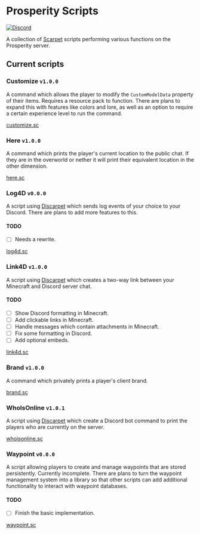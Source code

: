 # Prosperity Scripts

[![Discord](https://img.shields.io/discord/844449121376534558?color=%235865F2&label=discord&logo=discord&logoColor=white)](https://discord.gg/rC38tvFSEU/)

A collection of [Scarpet](https://github.com/gnembon/fabric-carpet/blob/master/docs/scarpet/Documentation.md) scripts performing various functions on the Prosperity server.

## Current scripts

### Customize `v1.0.0`

A command which allows the player to modify the `CustomModelData` property of their items. Requires a resource pack to function. There are plans to expand this with features like colors and lore, as well as an option to require a certain experience level to run the command.

[customize.sc](https://github.com/ProsperityMC/Prosperity-Scripts/blob/main/utilities/customize.sc)

### Here `v1.0.0`

A command which prints the player's current location to the public chat. If they are in the overworld or nether it will print their equivalent location in the other dimension.

[here.sc](https://github.com/ProsperityMC/Prosperity-Scripts/blob/main/utilities/here.sc)

### Log4D `v0.0.0`

A script using [Discarpet](https://github.com/replaceitem/carpet-discarpet) which sends log events of your choice to your Discord. There are plans to add more features to this.

#### TODO

- [ ] Needs a rewrite.

[log4d.sc](https://github.com/ProsperityMC/Prosperity-Scripts/blob/main/admin/log4d.sc)

### Link4D `v1.0.0`

A script using [Discarpet](https://github.com/replaceitem/carpet-discarpet) which creates a two-way link between your Minecraft and Discord server chat.

#### TODO

- [ ] Show Discord formatting in Minecraft.
- [ ] Add clickable links in Minecraft.
- [ ] Handle messages which contain attachments in Minecraft.
- [ ] Fix some formatting in Discord.
- [ ] Add optional embeds.

[link4d.sc](https://github.com/ProsperityMC/Prosperity-Scripts/blob/main/admin/link4d.sc)

### Brand `v1.0.0`

A command which privately prints a player's client brand.

[brand.sc](https://github.com/ProsperityMC/Prosperity-Scripts/blob/main/admin/brand.sc)

### WhoIsOnline `v1.0.1`

A script using [Discarpet](https://github.com/replaceitem/carpet-discarpet) which create a Discord bot command to print the players who are currently on the server.

[whoisonline.sc](https://github.com/ProsperityMC/Prosperity-Scripts/blob/main/admin/whoisonline.sc)

### Waypoint `v0.0.0`

A script allowing players to create and manage waypoints that are stored persistently. Currently incomplete. There are plans to turn the waypoint management system into a library so that other scripts can add additional functionality to interact with waypoint databases.

#### TODO

- [ ] Finish the basic implementation.

[waypoint.sc](https://github.com/ProsperityMC/Prosperity-Scripts/blob/main/utilities/waypoint.sc)
